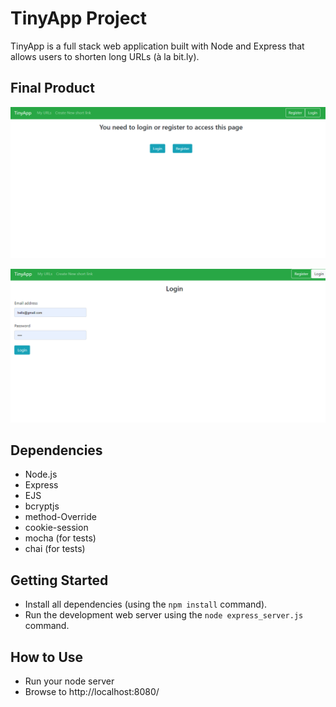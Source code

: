 # TinyApp Project

TinyApp is a full stack web application built with Node and Express that allows users to shorten long URLs (à la bit.ly).

## Final Product

!["Home page"](DOCS/URL_HOme.png)

!["URL_HOme.png.png"](DOCS/URL_Login.png)

## Dependencies

- Node.js
- Express
- EJS
- bcryptjs
- method-Override
- cookie-session
- mocha (for tests)
- chai (for tests)

## Getting Started

- Install all dependencies (using the `npm install` command).
- Run the development web server using the `node express_server.js` command.

## How to Use

- Run your node server
- Browse to http://localhost:8080/

